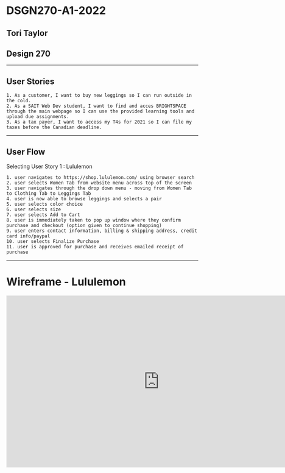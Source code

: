 # DSGN270-A1-2022
## Tori Taylor
## Design 270
______

## User Stories
    1. As a customer, I want to buy new leggings so I can run outside in the cold.
    2. As a SAIT Web Dev student, I want to find and acces BRIGHTSPACE through the main webpage so I can use the provided learning tools and upload due assignments.
    3. As a tax payer, I want to access my T4s for 2021 so I can file my taxes before the Canadian deadline.
______

## User Flow
Selecting User Story 1 : Lululemon

    1. user navigates to https://shop.lululemon.com/ using browser search
    2. user selects Women Tab from website menu across top of the screen
    3. user navigates through the drop down menu - moving from Women Tab to Clothing Tab to Leggings Tab
    4. user is now able to browse leggings and selects a pair
    5. user selects color choice
    6. user selects size
    7. user selects Add to Cart
    8. user is immediately taken to pop up window where they confirm purchase and checkout (option given to continue shopping)
    9. user enters contact information, billing & shipping address, credit card info/paypal
    10. user selects Finalize Purchase
    11. user is approved for purchase and receives emailed receipt of purchase

_______
# Wireframe - Lululemon

<iframe style="border: 1px solid rgba(0, 0, 0, 0.1);" width="800" height="450" src="https://www.figma.com/embed?embed_host=share&url=https%3A%2F%2Fwww.figma.com%2Ffile%2Fg40IBmy8zsDGAz5rsx0Vyn%2FDSGN270-A1-2022%3Fnode-id%3D0%253A1" allowfullscreen></iframe>





